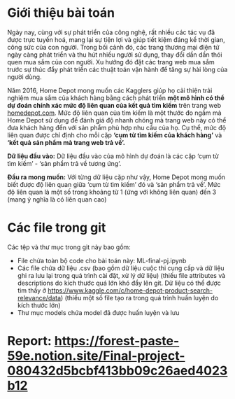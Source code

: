 # Giới thiệu bài toán

Ngày nay, cùng với sự phát triển của công nghệ, rất nhiều các tác vụ đã được trực tuyến hoá, mang lại sự tiện lợi và giúp tiết kiệm đáng kể thời gian, công sức của con người. Trong bối cảnh đó, các trang thương mại điện tử ngày càng phát triển và thu hút nhiều người sử dụng, thay đổi dần dần thói quen mua sắm của con người. Xu hướng đó đặt các trang web mua sắm trước sự thúc đẩy phát triển các thuật toán vận hành để tăng sự hài lòng của người dùng. 

Năm 2016, Home Depot mong muốn các Kagglers giúp họ cải thiện trải nghiệm mua sắm của khách hàng bằng cách phát triển **một mô hình có thể dự đoán chính xác mức độ liên quan của kết quả tìm kiếm** trên trang web [homedepot.com](https://www.homedepot.com/). Mức độ liên quan của tìm kiếm là một thước đo ngầm mà Home Depot sử dụng để đánh giá độ nhanh chóng mà trang web này có thể đưa khách hàng đến với sản phẩm phù hợp nhu cầu của họ. Cụ thể, mức độ liên quan được chỉ định cho mỗi cặp **‘cụm từ tìm kiếm của khách hàng’** và **‘kết quả sản phẩm mà trang web trả về’.**

**Dữ liệu đầu vào:** Dữ liệu đầu vào của mô hình dự đoán là các cặp ‘cụm từ tìm kiếm’ - ‘sản phẩm trả về tương ứng’.

**Đầu ra mong muốn:** Với từng dữ liệu cặp như vậy, Home Depot mong muốn biết được độ liên quan giữa ‘cụm từ tìm kiếm’ đó và ‘sản phẩm trả về’. Mức độ liên quan là một số trong khoảng từ 1 (ứng với không liên quan) đến 3 (mang ý nghĩa là có liên quan cao)

# Các file trong git
Các tệp và thư mục trong git này bao gồm:
- File chứa toàn bộ code cho bài toán này: ML-final-pj.ipynb
- Các file chứa dữ liệu .csv (bao gồm dữ liệu cuộc thi cung cấp và dữ liệu ghi ra lưu lại trong quá trình cài đặt, xử lý dữ liệu) (thiếu file attributes và descriptions do kích thước quá lớn khó đẩy lên git. Dữ liệu có thể được tìm thấy ở https://www.kaggle.com/c/home-depot-product-search-relevance/data) (thiếu một số file tạo ra trong quá trình huấn luyện do kích thước lớn)
- Thư mục models chứa  model đã được huấn luyện và lưu 

# Report: https://forest-paste-59e.notion.site/Final-project-080432d5bcbf413bb09c26aed4023b12

